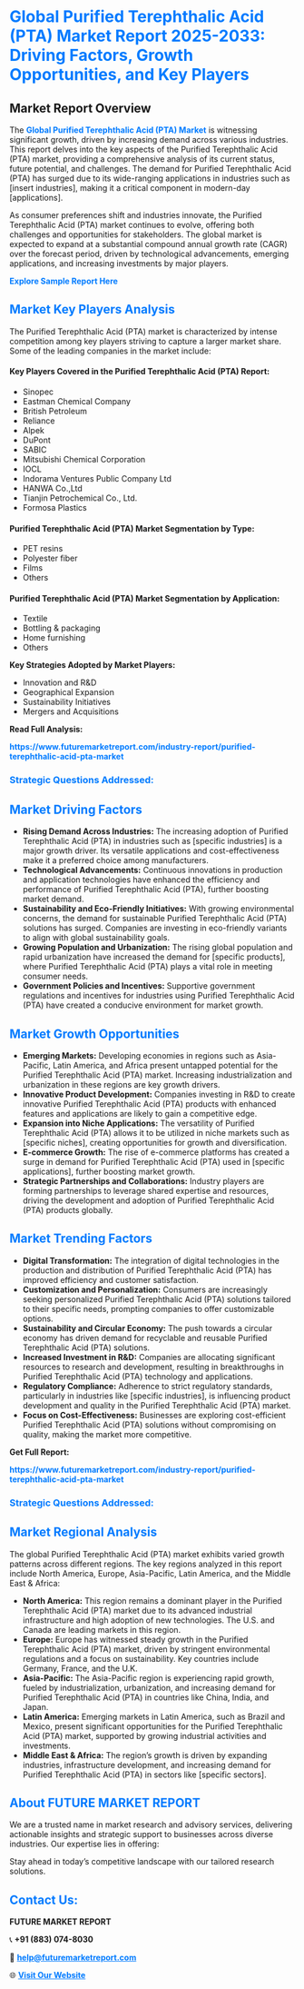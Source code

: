 <h1 style="color: #007BFF;">Global Purified Terephthalic Acid (PTA) Market Report 2025-2033: Driving Factors, Growth Opportunities, and Key Players</h1>

<section id="overview">
<h2>Market Report Overview</h2>
<p>The <a href="https://www.futuremarketreport.com/industry-report/purified-terephthalic-acid-pta-market" style="color: #007BFF; text-decoration: none;"><strong>Global Purified Terephthalic Acid (PTA) Market</strong></a> is witnessing significant growth, driven by increasing demand across various industries. This report delves into the key aspects of the Purified Terephthalic Acid (PTA) market, providing a comprehensive analysis of its current status, future potential, and challenges. The demand for Purified Terephthalic Acid (PTA) has surged due to its wide-ranging applications in industries such as [insert industries], making it a critical component in modern-day [applications].</p>
<p>As consumer preferences shift and industries innovate, the Purified Terephthalic Acid (PTA) market continues to evolve, offering both challenges and opportunities for stakeholders. The global market is expected to expand at a substantial compound annual growth rate (CAGR) over the forecast period, driven by technological advancements, emerging applications, and increasing investments by major players.</p>
</section>

<section id="overview">
<p><a href="https://www.futuremarketreport.com/request-sample/reportId=103072" style="color: #007BFF; text-decoration: none;"><strong>Explore Sample Report Here</strong></a></p>
</section>

<section id="key-players">
<h2 style="color: #007BFF;">Market Key Players Analysis</h2>
<p>The Purified Terephthalic Acid (PTA) market is characterized by intense competition among key players striving to capture a larger market share. Some of the leading companies in the market include:</p>
<h4>Key Players Covered in the Purified Terephthalic Acid (PTA) Report:</h4>
<ul><li>Sinopec</li><li>Eastman Chemical Company</li><li>British Petroleum</li><li>Reliance</li><li>Alpek</li><li>DuPont</li><li>SABIC</li><li>Mitsubishi Chemical Corporation</li><li>IOCL</li><li>Indorama Ventures Public Company Ltd</li><li>HANWA Co.,Ltd</li><li>Tianjin Petrochemical Co., Ltd.</li><li>Formosa Plastics</li></ul>
<h4>Purified Terephthalic Acid (PTA) Market Segmentation by Type:</h4>
<ul><li>PET resins</li><li>Polyester fiber</li><li>Films</li><li>Others</li></ul>

<h4>Purified Terephthalic Acid (PTA) Market Segmentation by Application:</h4>
<ul><li>Textile</li><li>Bottling &amp; packaging</li><li>Home furnishing</li><li>Others</li></ul>
<p><strong>Key Strategies Adopted by Market Players:</strong></p>
<ul>
<li>Innovation and R&D</li>
<li>Geographical Expansion</li>
<li>Sustainability Initiatives</li>
<li>Mergers and Acquisitions</li>
</ul>
</section>

<section>
<p><strong>Read Full Analysis: </strong></p><a href="https://www.futuremarketreport.com/industry-report/purified-terephthalic-acid-pta-market" style="color: #007BFF; text-decoration: none;"><strong>https://www.futuremarketreport.com/industry-report/purified-terephthalic-acid-pta-market</strong></a>
<h3 style="color: #007BFF;">Strategic Questions Addressed:</h3>
</section>

<section id="driving-factors">
<h2 style="color: #007BFF;">Market Driving Factors</h2>
<ul>
<li><strong>Rising Demand Across Industries:</strong> The increasing adoption of Purified Terephthalic Acid (PTA) in industries such as [specific industries] is a major growth driver. Its versatile applications and cost-effectiveness make it a preferred choice among manufacturers.</li>
<li><strong>Technological Advancements:</strong> Continuous innovations in production and application technologies have enhanced the efficiency and performance of Purified Terephthalic Acid (PTA), further boosting market demand.</li>
<li><strong>Sustainability and Eco-Friendly Initiatives:</strong> With growing environmental concerns, the demand for sustainable Purified Terephthalic Acid (PTA) solutions has surged. Companies are investing in eco-friendly variants to align with global sustainability goals.</li>
<li><strong>Growing Population and Urbanization:</strong> The rising global population and rapid urbanization have increased the demand for [specific products], where Purified Terephthalic Acid (PTA) plays a vital role in meeting consumer needs.</li>
<li><strong>Government Policies and Incentives:</strong> Supportive government regulations and incentives for industries using Purified Terephthalic Acid (PTA) have created a conducive environment for market growth.</li>
</ul>
</section>

<section id="growth-opportunities">
<h2 style="color: #007BFF;">Market Growth Opportunities</h2>
<ul>
<li><strong>Emerging Markets:</strong> Developing economies in regions such as Asia-Pacific, Latin America, and Africa present untapped potential for the Purified Terephthalic Acid (PTA) market. Increasing industrialization and urbanization in these regions are key growth drivers.</li>
<li><strong>Innovative Product Development:</strong> Companies investing in R&D to create innovative Purified Terephthalic Acid (PTA) products with enhanced features and applications are likely to gain a competitive edge.</li>
<li><strong>Expansion into Niche Applications:</strong> The versatility of Purified Terephthalic Acid (PTA) allows it to be utilized in niche markets such as [specific niches], creating opportunities for growth and diversification.</li>
<li><strong>E-commerce Growth:</strong> The rise of e-commerce platforms has created a surge in demand for Purified Terephthalic Acid (PTA) used in [specific applications], further boosting market growth.</li>
<li><strong>Strategic Partnerships and Collaborations:</strong> Industry players are forming partnerships to leverage shared expertise and resources, driving the development and adoption of Purified Terephthalic Acid (PTA) products globally.</li>
</ul>
</section>

<section id="trending-factors">
<h2 style="color: #007BFF;">Market Trending Factors</h2>
<ul>
<li><strong>Digital Transformation:</strong> The integration of digital technologies in the production and distribution of Purified Terephthalic Acid (PTA) has improved efficiency and customer satisfaction.</li>
<li><strong>Customization and Personalization:</strong> Consumers are increasingly seeking personalized Purified Terephthalic Acid (PTA) solutions tailored to their specific needs, prompting companies to offer customizable options.</li>
<li><strong>Sustainability and Circular Economy:</strong> The push towards a circular economy has driven demand for recyclable and reusable Purified Terephthalic Acid (PTA) solutions.</li>
<li><strong>Increased Investment in R&D:</strong> Companies are allocating significant resources to research and development, resulting in breakthroughs in Purified Terephthalic Acid (PTA) technology and applications.</li>
<li><strong>Regulatory Compliance:</strong> Adherence to strict regulatory standards, particularly in industries like [specific industries], is influencing product development and quality in the Purified Terephthalic Acid (PTA) market.</li>
<li><strong>Focus on Cost-Effectiveness:</strong> Businesses are exploring cost-efficient Purified Terephthalic Acid (PTA) solutions without compromising on quality, making the market more competitive.</li>
</ul>
</section>

<section>
<p><strong>Get Full Report: </strong></p><a href="https://www.futuremarketreport.com/industry-report/purified-terephthalic-acid-pta-market" style="color: #007BFF; text-decoration: none;"><strong>https://www.futuremarketreport.com/industry-report/purified-terephthalic-acid-pta-market</strong></a>
<h3 style="color: #007BFF;">Strategic Questions Addressed:</h3>
</section>


<section id="regional-analysis">
<h2 style="color: #007BFF;">Market Regional Analysis</h2>
<p>The global Purified Terephthalic Acid (PTA) market exhibits varied growth patterns across different regions. The key regions analyzed in this report include North America, Europe, Asia-Pacific, Latin America, and the Middle East & Africa:</p>
<ul>
<li><strong>North America:</strong> This region remains a dominant player in the Purified Terephthalic Acid (PTA) market due to its advanced industrial infrastructure and high adoption of new technologies. The U.S. and Canada are leading markets in this region.</li>
<li><strong>Europe:</strong> Europe has witnessed steady growth in the Purified Terephthalic Acid (PTA) market, driven by stringent environmental regulations and a focus on sustainability. Key countries include Germany, France, and the U.K.</li>
<li><strong>Asia-Pacific:</strong> The Asia-Pacific region is experiencing rapid growth, fueled by industrialization, urbanization, and increasing demand for Purified Terephthalic Acid (PTA) in countries like China, India, and Japan.</li>
<li><strong>Latin America:</strong> Emerging markets in Latin America, such as Brazil and Mexico, present significant opportunities for the Purified Terephthalic Acid (PTA) market, supported by growing industrial activities and investments.</li>
<li><strong>Middle East & Africa:</strong> The region’s growth is driven by expanding industries, infrastructure development, and increasing demand for Purified Terephthalic Acid (PTA) in sectors like [specific sectors].</li>
</ul>
</section>

<footer>
<h2 style="color: #007BFF;">About FUTURE MARKET REPORT</h2>
<p>We are a trusted name in market research and advisory services, delivering actionable insights and strategic support to businesses across diverse industries. Our expertise lies in offering:</p>

<p>Stay ahead in today’s competitive landscape with our tailored research solutions.</p>

<h2 style="color: #007BFF;">Contact Us:</h2>
<p><strong>FUTURE MARKET REPORT</strong></p>
<p>📞 <strong>+91 (883) 074-8030</strong></p>
<p>📧 <strong><a href="mailto:help@futuremarketreport.com" style="color: #007BFF;">help@futuremarketreport.com</a></strong></p>
<p>🌐 <strong><a href="https://www.futuremarketreport.com/" style="color: #007BFF;">Visit Our Website</a></strong></p>
</footer>